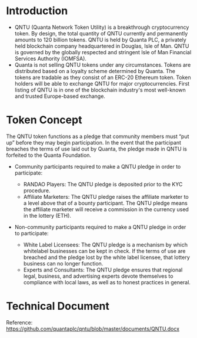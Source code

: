 Introduction
======================

- QNTU (Quanta Network Token Utility) is a breakthrough cryptocurrency token. By design, the total quantity of QNTU currently and permanently amounts to 120 billion tokens. QNTU is held by Quanta PLC, a privately held blockchain company headquartered in Douglas, Isle of Man. QNTU is governed by the globally respected and stringent Isle of Man Financial Services Authority (IOMFSA).
- Quanta is not selling QNTU tokens under any circumstances. Tokens are distributed based on a loyalty scheme determined by Quanta. The tokens are tradable as they consist of an ERC-20 Ethereum token. Token holders will be able to exchange QNTU for major cryptocurrencies. First listing of QNTU is in one of the blockchain industry's most well-known and trusted Europe-based exchange.

Token Concept
======================

The QNTU token functions as a pledge that community members must “put up” before they may begin participation. In the event that the participant breaches the terms of use laid out by Quanta, the pledge made in QNTU is forfeited to the Quanta Foundation.

- Community participants required to make a QNTU pledge in order to participate:
  - RANDAO Players: The QNTU pledge is deposited prior to the KYC procedure. 
  - Affiliate Marketers: The QNTU pledge raises the affiliate marketer to a level above that of a bounty participant. The QNTU pledge means the affiliate marketer will receive a commission in the currency used in the lottery (ETH).

- Non-community participants required to make a QNTU pledge in order to participate: 
  - White Label Licensees: The QNTU pledge is a mechanism by which whitelabel businesses can be kept in check. If the terms of use are breached and the pledge lost by the white label licensee, that lottery business can no longer function. 
  - Experts and Consultants: The QNTU pledge ensures that regional legal, business, and advertising experts devote themselves to compliance with local laws, as well as to honest practices in general.

Technical Document
======================

Reference: https://github.com/quantaplc/qntu/blob/master/documents/QNTU.docx



